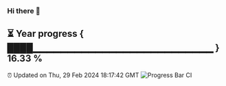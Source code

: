 ### Hi there 👋
⏳ Year progress { ████▁▁▁▁▁▁▁▁▁▁▁▁▁▁▁▁▁▁▁▁▁▁▁▁▁▁ } 16.33 %
---
⏰ Updated on Thu, 29 Feb 2024 18:17:42 GMT
![Progress Bar CI](https://github.com/liununu/liununu/workflows/Progress%20Bar%20CI/badge.svg)
